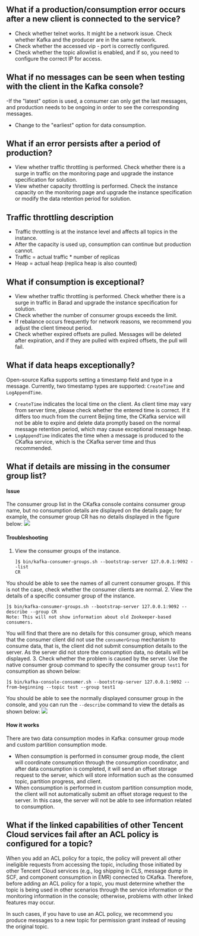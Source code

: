 ## What if a production/consumption error occurs after a new client is connected to the service?

- Check whether telnet works. It might be a network issue. Check whether Kafka and the producer are in the same network.
- Check whether the accessed vip - port is correctly configured.
- Check whether the topic allowlist is enabled, and if so, you need to configure the correct IP for access.

## What if no messages can be seen when testing with the client in the Kafka console?
-If the "latest" option is used, a consumer can only get the last messages, and production needs to be ongoing in order to see the corresponding messages.
-	Change to the "earliest" option for data consumption.

## What if an error persists after a period of production?
- View whether traffic throttling is performed. Check whether there is a surge in traffic on the monitoring page and upgrade the instance specification for solution.
- View whether capacity throttling is performed. Check the instance capacity on the monitoring page and upgrade the instance specification or modify the data retention period for solution.

## Traffic throttling description
-	Traffic throttling is at the instance level and affects all topics in the instance.
-	After the capacity is used up, consumption can continue but production cannot.
-	Traffic = actual traffic * number of replicas
-	Heap = actual heap (replica heap is also counted)

## What if consumption is exceptional?
-	View whether traffic throttling is performed. Check whether there is a surge in traffic in Barad and upgrade the instance specification for solution.
-	Check whether the number of consumer groups exceeds the limit.
-	If rebalance occurs frequently for network reasons, we recommend you adjust the client timeout period.
-	Check whether expired offsets are pulled. Messages will be deleted after expiration, and if they are pulled with expired offsets, the pull will fail.

## What if data heaps exceptionally?
Open-source Kafka supports setting a timestamp field and type in a message. Currently, two timestamp types are supported: `CreateTime` and `LogAppendTime`.
- `CreateTime` indicates the local time on the client. As client time may vary from server time, please check whether the entered time is correct. If it differs too much from the current Beijing time, the CKafka service will not be able to expire and delete data promptly based on the normal message retention period, which may cause exceptional message heap.
- `LogAppendTime` indicates the time when a message is produced to the CKafka service, which is the CKafka server time and thus recommended.

## What if details are missing in the consumer group list?

#### Issue
The consumer group list in the CKafka console contains consumer group name, but no consumption details are displayed on the details page; for example, the consumer group CR has no details displayed in the figure below:
![](https://main.qcloudimg.com/raw/40abecbbf024dab703c1904c006c04d0.png)

#### Troubleshooting

1. View the consumer groups of the instance.
   ```
   ]$ bin/kafka-consumer-groups.sh --bootstrap-server 127.0.0.1:9092 --list
   CR
   ```
You should be able to see the names of all current consumer groups. If this is not the case, check whether the consumer clients are normal.
2. View the details of a specific consumer group of the instance.
   ```
   ]$ bin/kafka-consumer-groups.sh --bootstrap-server 127.0.0.1:9092 --describe --group CR
   Note: This will not show information about old Zookeeper-based consumers.
   ```
You will find that there are no details for this consumer group, which means that the consumer client did not use the `consumerGroup` mechanism to consume data, that is, the client did not submit consumption details to the server. As the server did not store the consumption data, no details will be displayed.
3. Check whether the problem is caused by the server.
   Use the native consumer group command to specify the consumer group `test1` for consumption as shown below: 
   ```
   ]$ bin/kafka-console-consumer.sh --bootstrap-server 127.0.0.1:9092 --from-beginning --topic test --group test1
   ```
   You should be able to see the normally displayed consumer group in the console, and you can run the `--describe` command to view the details as shown below:
   ![](https://main.qcloudimg.com/raw/d54eb823fe66da94364849e670f83fba.png)



#### How it works
There are two data consumption modes in Kafka: consumer group mode and custom partition consumption mode.
- When consumption is performed in consumer group mode, the client will coordinate consumption through the consumption coordinator, and after data consumption is completed, it will send an offset storage request to the server, which will store information such as the consumed topic, partition progress, and client.
- When consumption is performed in custom partition consumption mode, the client will not automatically submit an offset storage request to the server. In this case, the server will not be able to see information related to consumption.

## What if the linked capabilities of other Tencent Cloud services fail after an ACL policy is configured for a topic?
When you add an ACL policy for a topic, the policy will prevent all other ineligible requests from accessing the topic, including those initiated by other Tencent Cloud services (e.g., log shipping in CLS, message dump in SCF, and component consumption in EMR) connected to CKafka. Therefore, before adding an ACL policy for a topic, you must determine whether the topic is being used in other scenarios through the service information or the monitoring information in the console; otherwise, problems with other linked features may occur.

In such cases, if you have to use an ACL policy, we recommend you produce messages to a new topic for permission grant instead of reusing the original topic.

